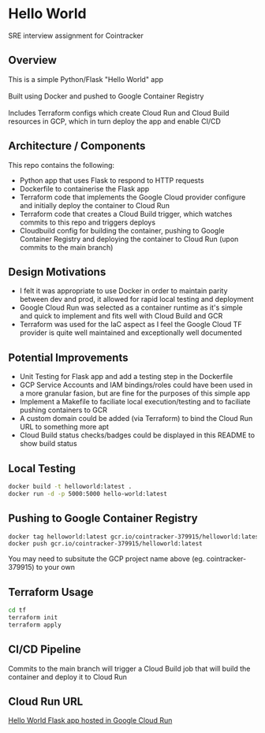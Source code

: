 # Hello World 

SRE interview assignment for Cointracker

## Overview

This is a simple Python/Flask "Hello World" app <br />
<br>
Built using Docker and pushed to Google Container Registry<br />
<br>
Includes Terraform configs which create Cloud Run and Cloud Build resources in GCP, which in turn deploy the app and enable CI/CD<br />

## Architecture / Components 

This repo contains the following:

* Python app that uses Flask to respond to HTTP requests 
* Dockerfile to containerise the Flask app
* Terraform code that implements the Google Cloud provider configure and initially deploy the container to Cloud Run 
* Terraform code that creates a Cloud Build trigger, which watches commits to this repo and triggers deploys 
* Cloudbuild config for building the container, pushing to Google Container Registry and deploying the container to Cloud Run (upon commits to the main branch)


## Design Motivations

* I felt it was appropriate to use Docker in order to maintain parity between dev and prod, it allowed for rapid local testing and deployment <br />
* Google Cloud Run was selected as a container runtime as it's simple and quick to implement and fits well with Cloud Build and GCR <br />
* Terraform was used for the IaC aspect as I feel the Google Cloud TF provider is quite well maintained and exceptionally well documented

## Potential Improvements
 
* Unit Testing for Flask app and add a testing step in the Dockerfile 
* GCP Service Accounts and IAM bindings/roles could have been used in a more granular fasion, but are fine for the purposes of this simple app
* Implement a Makefile to faciliate local execution/testing and to faciliate pushing containers to GCR
* A custom domain could be added (via Terraform) to bind the Cloud Run URL to something more apt
* Cloud Build status checks/badges could be displayed in this README to show build status

## Local Testing

```bash
docker build -t helloworld:latest . 
docker run -d -p 5000:5000 hello-world:latest
```

## Pushing to Google Container Registry

```bash
docker tag helloworld:latest gcr.io/cointracker-379915/helloworld:latest
docker push gcr.io/cointracker-379915/helloworld:latest
```

You may need to subsitute the GCP project name above (eg. cointracker-379915) to your own

## Terraform Usage

```bash
cd tf
terraform init
terraform apply
```


## CI/CD Pipeline

Commits to the main branch will trigger a Cloud Build job that will build the container and deploy it to Cloud Run


## Cloud Run URL
[Hello World Flask app hosted in Google Cloud Run](https://helloworld-h6kixuyrhq-uc.a.run.app)
